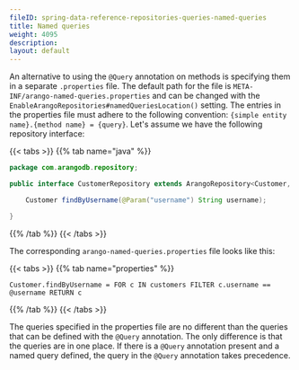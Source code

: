 ```yaml
---
fileID: spring-data-reference-repositories-queries-named-queries
title: Named queries
weight: 4095
description: 
layout: default
---
```

An alternative to using the `@Query` annotation on methods is specifying them in a separate `.properties` file. The default path for the file is `META-INF/arango-named-queries.properties` and can be changed with the `EnableArangoRepositories#namedQueriesLocation()` setting. The entries in the properties file must adhere to the following convention: `{simple entity name}.{method name} = {query}`. Let's assume we have the following repository interface:

{{< tabs >}}
{{% tab name="java" %}}
```java
package com.arangodb.repository;

public interface CustomerRepository extends ArangoRepository<Customer, String> {

    Customer findByUsername(@Param("username") String username);

}
```
{{% /tab %}}
{{< /tabs >}}

The corresponding `arango-named-queries.properties` file looks like this:

{{< tabs >}}
{{% tab name="properties" %}}
```properties
Customer.findByUsername = FOR c IN customers FILTER c.username == @username RETURN c
```
{{% /tab %}}
{{< /tabs >}}

The queries specified in the properties file are no different than the queries that can be defined with the `@Query` annotation. The only difference is that the queries are in one place. If there is a `@Query` annotation present and a named query defined, the query in the `@Query` annotation takes precedence.
